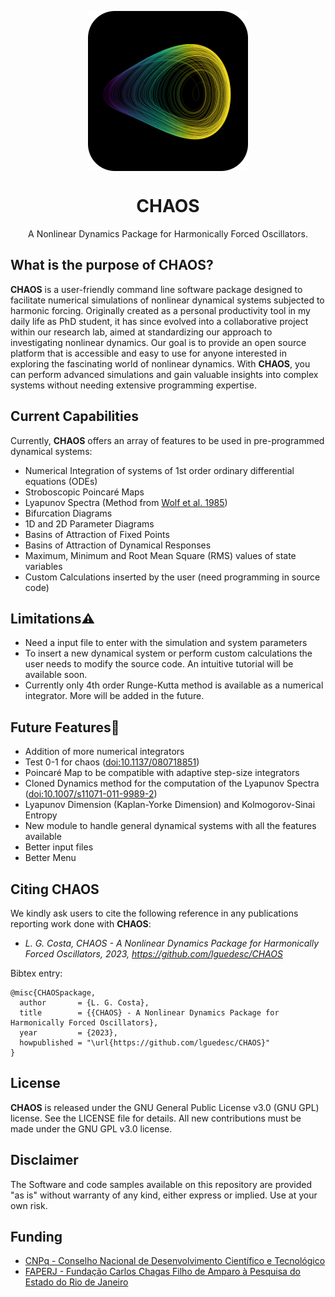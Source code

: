 <p align="center">
  <img width="256" align="center" src="assets/icons/chaos_logo.png">
</p>
<h1 align="center">
  CHAOS
</h1>
<p align="center">
  A Nonlinear Dynamics Package for Harmonically Forced Oscillators.
</p> 

## What is the purpose of CHAOS?
**CHAOS** is a user-friendly command line software package designed to facilitate numerical simulations of nonlinear dynamical systems subjected to harmonic forcing. Originally created as a personal productivity tool in my daily life as PhD student, it has since evolved into a collaborative project within our research lab, aimed at standardizing our approach to investigating nonlinear dynamics. Our goal is to provide an open source platform that is accessible and easy to use for anyone interested in exploring the fascinating world of nonlinear dynamics. With **CHAOS**, you can perform advanced simulations and gain valuable insights into complex systems without needing extensive programming expertise.
</p>

## Current Capabilities
Currently, **CHAOS** offers an array of features to be used in pre-programmed dynamical systems:

* Numerical Integration of systems of 1st order ordinary differential equations (ODEs)
* Stroboscopic Poincaré Maps
* Lyapunov Spectra (Method from [Wolf et al. 1985](https://doi.org/10.1016/0167-2789(85)90011-9))
* Bifurcation Diagrams
* 1D and 2D Parameter Diagrams
* Basins of Attraction of Fixed Points
* Basins of Attraction of Dynamical Responses
* Maximum, Minimum and Root Mean Square (RMS) values of state variables
* Custom Calculations inserted by the user (need programming in source code)

## Limitations⚠️
* Need a input file to enter with the simulation and system parameters
* To insert a new dynamical system or perform custom calculations the user needs to modify the source code. An intuitive tutorial will be available soon.
* Currently only 4th order Runge-Kutta method is available as a numerical integrator. More will be added in the future.

## Future Features🎯
* Addition of more numerical integrators
* Test 0-1 for chaos ([doi:10.1137/080718851](https://doi.org/10.1137/080718851))
* Poincaré Map to be compatible with adaptive step-size integrators
* Cloned Dynamics method for the computation of the Lyapunov Spectra ([doi:10.1007/s11071-011-9989-2](https://doi.org/10.1007/s11071-011-9989-2))
* Lyapunov Dimension (Kaplan-Yorke Dimension) and Kolmogorov-Sinai Entropy
* New module to handle general dynamical systems with all the features available
* Better input files
* Better Menu

## Citing CHAOS

We kindly ask users to cite the following reference in any publications reporting work done with **CHAOS**:

- *L. G. Costa, CHAOS - A Nonlinear Dynamics Package for Harmonically Forced Oscillators, 2023, https://github.com/lguedesc/CHAOS*

Bibtex entry:
```
@misc{CHAOSpackage,
  author       = {L. G. Costa},
  title        = {{CHAOS} - A Nonlinear Dynamics Package for Harmonically Forced Oscillators},
  year         = {2023},
  howpublished = "\url{https://github.com/lguedesc/CHAOS}"
}
```

## License
**CHAOS** is released under the GNU General Public License v3.0 (GNU GPL) license. See the LICENSE file for details. All new contributions must be made under the GNU GPL v3.0 license.

## Disclaimer
The Software and code samples available on this repository are provided "as is" without warranty of any kind, either express or implied. Use at your own risk.

## Funding
- [CNPq - Conselho Nacional de Desenvolvimento Científico e Tecnológico](https://www.gov.br/cnpq/pt-br)
- [FAPERJ - Fundação Carlos Chagas Filho de Amparo à Pesquisa do Estado do Rio de Janeiro](https://www.faperj.br/)
